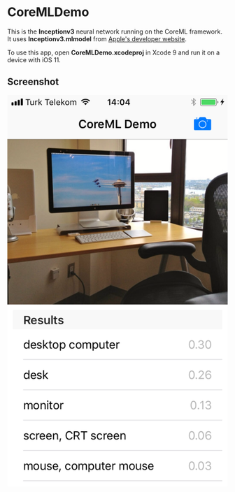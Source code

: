 # CoreMLDemo

This is the **Inceptionv3** neural network running on the  CoreML framework. It uses **Inceptionv3.mlmodel** from [Apple's developer website](http://developer.apple.com/machine-learning/).

To use this app, open **CoreMLDemo.xcodeproj** in Xcode 9 and run it on a device with iOS 11.

## Screenshot

![alt text](https://raw.githubusercontent.com/yusufkildan/CoreMLDemo/master/Screenshot.PNG?token=AHR3wSeFFOpGg1hQAN_6HB1XwcfiaGcNks5ZUQI7wA%3D%3D)

